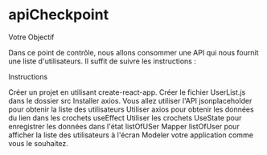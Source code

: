# apiCheckpoint

Votre Objectif

 

Dans ce point de contrôle, nous allons consommer une API qui nous fournit une liste d'utilisateurs. Il suffit de suivre les instructions :

 


Instructions

Créer un projet en utilisant create-react-app.
Créer le fichier UserList.js dans le dossier src
Installer axios.
Vous allez utiliser l'API jsonplaceholder pour obtenir la liste des utilisateurs 
Utiliser axios pour obtenir les données du lien dans les crochets useEffect
Utiliser les crochets UseState pour enregistrer les données dans l'état listOfUSer 
Mapper listOfUser pour afficher la liste des utilisateurs à l'écran 
Modeler votre application comme vous le souhaitez.
